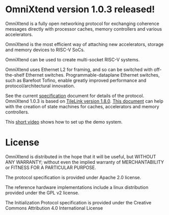 OmniXtend version 1.0.3 released!
================================

OmniXtend is a fully open networking protocol for exchanging
coherence messages directly with processor caches, memory
controllers and various accelerators.

OmniXtend is the most efficient way of attaching new
accelerators, storage and memory devices to RISC-V SoCs.

OmniXtend can be used to create multi-socket RISC-V systems.

OmniXtend uses Ethernet L2 for framing, and so can be switched
with off-the-shelf Ethernet switches. Programmable-dataplane Ethernet
switches, such as Barefoot Tofino, enable greatly improved performance
and protocol/architectural innovation.

See the current [specification](OmniXtend-1.0.3/spec/OmniXtend-1.0.3.pdf)
document for details of the protocol. OmniXtend 1.0.3 is based on
[TileLink version 1.8.0](OmniXtend-1.0.3/spec/TileLink-1.8.0.pdf).
[This document](OmniXtend-1.0.3/spec/StateTransitionTables-1.8.0.pdf)
can help with the creation of state machines for caches, accelerators
and memory controllers.

This [short video](https://youtu.be/hmVNTUrJoDM) shows how to set
up the demo system.

License
=======

OmniXtend is distributed in the hope that it will be useful,
but WITHOUT ANY WARRANTY; without even the implied warranty of
MERCHANTABILITY or FITNESS FOR A PARTICULAR PURPOSE.

The protocol specification is provided under Apache 2.0 license.

The reference hardware implementations include a linux
distribution provided under the GPL v2 license.

The Initialization Protocol specification is provided under the
Creative Commons Attribution 4.0 International License
